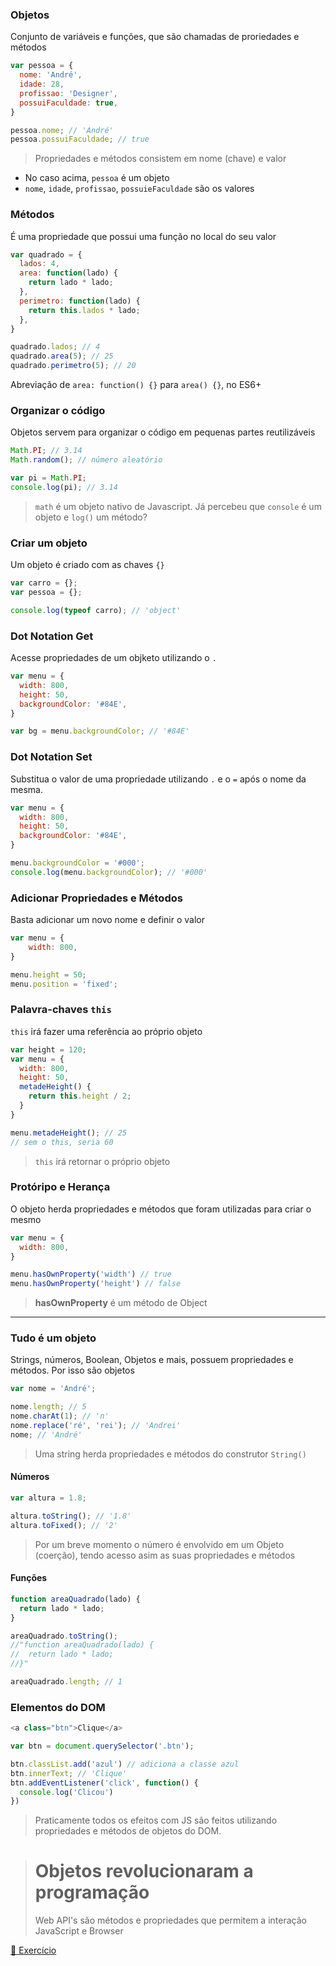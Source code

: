### Objetos
Conjunto de variáveis e funções, que são chamadas de proriedades e métodos

```js
var pessoa = {
  nome: 'André',
  idade: 28,
  profissao: 'Designer',
  possuiFaculdade: true,
}

pessoa.nome; // 'André'
pessoa.possuiFaculdade; // true
```
> Propriedades e métodos consistem em nome (chave) e valor

- No caso acima, `pessoa` é um objeto
- `nome`, `idade`, `profissao`, `possuieFaculdade` são os valores

### Métodos
É uma propriedade que possui uma função no local do seu valor

```js
var quadrado = {
  lados: 4,
  area: function(lado) {
    return lado * lado;
  },
  perimetro: function(lado) {
    return this.lados * lado;
  },
}

quadrado.lados; // 4
quadrado.area(5); // 25
quadrado.perimetro(5); // 20
```

Abreviação de `area: function() {}` para `area() {}`, no ES6+

### Organizar o código
Objetos servem para organizar o código em pequenas partes reutilizáveis

```js
Math.PI; // 3.14
Math.random(); // número aleatório

var pi = Math.PI;
console.log(pi); // 3.14
```
> `math` é um objeto nativo de Javascript. Já percebeu que `console` é um objeto e `log()` um método?

### Criar um objeto
Um objeto é criado com as chaves `{}`

```js
var carro = {};
var pessoa = {};

console.log(typeof carro); // 'object'
```

### Dot Notation Get
Acesse propriedades de um objketo utilizando o `.`

```js
var menu = {
  width: 800,
  height: 50,
  backgroundColor: '#84E',
}

var bg = menu.backgroundColor; // '#84E'
```
### Dot Notation Set
Substitua o valor de uma propriedade utilizando `.` e o `=` após o nome da mesma.

```js
var menu = {
  width: 800,
  height: 50,
  backgroundColor: '#84E',
}

menu.backgroundColor = '#000';
console.log(menu.backgroundColor); // '#000'
```

### Adicionar Propriedades e Métodos
Basta adicionar um novo nome e definir o valor

```js
var menu = {
    width: 800,
}

menu.height = 50;
menu.position = 'fixed';
```

### Palavra-chaves `this`
`this` irá fazer uma referência ao próprio objeto

```js
var height = 120;
var menu = {
  width: 800,
  height: 50,
  metadeHeight() {
    return this.height / 2;
  }
}

menu.metadeHeight(); // 25
// sem o this, seria 60
```

> `this` irá retornar o próprio objeto

### Protóripo e Herança
O objeto herda propriedades e métodos que foram utilizadas para criar o mesmo

```js
var menu = {
  width: 800,
}

menu.hasOwnProperty('width') // true
menu.hasOwnProperty('height') // false
```
> **hasOwnProperty** é um método de Object

--- 

### Tudo é um objeto
Strings, números, Boolean, Objetos e mais, possuem propriedades e métodos. Por isso são objetos

```js
var nome = 'André';

nome.length; // 5
nome.charAt(1); // 'n'
nome.replace('ré', 'rei'); // 'Andrei'
nome; // 'André'
```
> Uma string herda propriedades e métodos do construtor `String()`

 #### Números

```js
var altura = 1.8;

altura.toString(); // '1.8'
altura.toFixed(); // '2'
```

 > Por um breve momento o número é envolvido em um Objeto (coerção), tendo acesso asim as suas propriedades e métodos

#### Funções

```js
function areaQuadrado(lado) {
  return lado * lado;
}

areaQuadrado.toString();
//"function areaQuadrado(lado) {
//  return lado * lado;
//}"

areaQuadrado.length; // 1
```

### Elementos do DOM
```js
<a class="btn">Clique</a>
```

```js
var btn = document.querySelector('.btn');

btn.classList.add('azul') // adiciona a classe azul
btn.innerText; // 'Clique'
btn.addEventListener('click', function() {
  console.log('Clicou')
})
```

> Praticamente todos os efeitos com JS são feitos utilizando propriedades e métodos de objetos do DOM.


> # Objetos revolucionaram a programação
> Web API's são métodos e propriedades que permitem a interação JavaScript e Browser


[🔗 Exercício](objects.js)